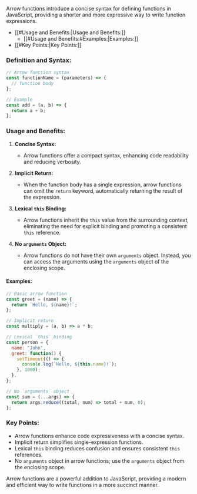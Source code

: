 Arrow functions introduce a concise syntax for defining functions in JavaScript, providing a shorter and more expressive way to write function expressions.

- [[#Usage and Benefits:|Usage and Benefits:]]
	- [[#Usage and Benefits:#Examples:|Examples:]]
- [[#Key Points:|Key Points:]]
### Definition and Syntax:
```javascript
// Arrow function syntax
const functionName = (parameters) => {
  // function body
};

// Example
const add = (a, b) => {
  return a + b;
};
```
### Usage and Benefits:

1. **Concise Syntax:**
   - Arrow functions offer a compact syntax, enhancing code readability and reducing verbosity.

2. **Implicit Return:**
   - When the function body has a single expression, arrow functions can omit the `return` keyword, automatically returning the result of the expression.

3. **Lexical `this` Binding:**
   - Arrow functions inherit the `this` value from the surrounding context, eliminating the need for explicit binding and promoting a consistent `this` reference.

4. **No `arguments` Object:**
   - Arrow functions do not have their own `arguments` object. Instead, you can access the arguments using the `arguments` object of the enclosing scope.
#### Examples:

```javascript
// Basic arrow function
const greet = (name) => {
  return `Hello, ${name}!`;
};

// Implicit return
const multiply = (a, b) => a * b;

// Lexical `this` binding
const person = {
  name: "John",
  greet: function() {
    setTimeout(() => {
      console.log(`Hello, ${this.name}!`);
    }, 1000);
  },
};

// No `arguments` object
const sum = (...args) => {
  return args.reduce((total, num) => total + num, 0);
};
```

### Key Points:

- Arrow functions enhance code expressiveness with a concise syntax.
- Implicit return simplifies single-expression functions.
- Lexical `this` binding reduces confusion and ensures consistent `this` references.
- No `arguments` object in arrow functions; use the `arguments` object from the enclosing scope.

Arrow functions are a powerful addition to JavaScript, providing a modern and efficient way to write functions in a more succinct manner.